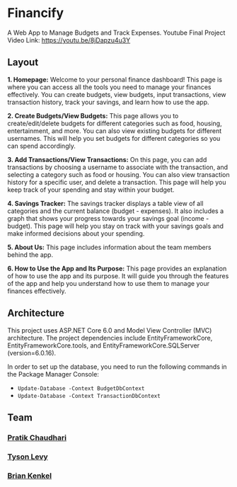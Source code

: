 # Financify
A Web App to Manage Budgets and Track Expenses.
Youtube Final Project Video Link: https://youtu.be/8jDapzu4u3Y


## Layout

**1. Homepage:** Welcome to your personal finance dashboard! This page is where you can access all the tools you need to manage your finances effectively. You can create budgets, view budgets, input transactions, view transaction history, track your savings, and learn how to use the app.

**2. Create Budgets/View Budgets:** This page allows you to create/edit/delete budgets for different categories such as food, housing, entertainment, and more. You can also view existing budgets for different usernames. This will help you set budgets for different categories so you can spend accordingly.

**3. Add Transactions/View Transactions:** On this page, you can add transactions by choosing a username to associate with the transaction, and selecting a category such as food or housing. You can also view transaction history for a specific user, and delete a transaction. This page will help you keep track of your spending and stay within your budget.

**4. Savings Tracker:** The savings tracker displays a table view of all categories and the current balance (budget - expenses). It also includes a graph that shows your progress towards your savings goal (income - budget). This page will help you stay on track with your savings goals and make informed decisions about your spending.

**5. About Us:** This page includes information about the team members behind the app.

**6. How to Use the App and Its Purpose:** This page provides an explanation of how to use the app and its purpose. It will guide you through the features of the app and help you understand how to use them to manage your finances effectively.


## Architecture

This project uses ASP.NET Core 6.0 and Model View Controller (MVC) architecture. The project dependencies include EntityFrameworkCore, EntityFrameworkCore.tools, and EntityFrameworkCore.SQLServer (version=6.0.16). 

In order to set up the database, you need to run the following commands in the Package Manager Console: 
- `Update-Database -Context BudgetDbContext`
- `Update-Database -Context TransactionDbContext`

## Team

### [Pratik Chaudhari](https://github.com/pratxks)

### [Tyson Levy](https://github.com/TysonLevy)

### [Brian Kenkel](https://github.com/kenkelbt)

